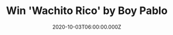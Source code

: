 ---
campaign-uuid: "c-c198ff5a-4c74-4d12-87c4-11d24cdd9769"
type: "Competition"
category: "Music"
date: "2020-10-03T06:00:00.000Z"
end-date: "2020-12-03T23:59:00.000Z"
disable-form: false
is_promoted: false
has_entry_page: true
title: "Win 'Wachito Rico' by Boy Pablo"
competition-description: "<p>The 21-year-old Norwegian/Chilean artist, Boy Pablo,\
  \ has built a social following in the millions, sold out tours in venues up to 5000\
  \ cap across the world and amassed more than 500 million streams. His popularity\
  \ has steadily increased since his breakthrough hit ?'Everytime'? and now he is\
  \ ready to share his debut LP ?'Wachito Rico?' with the world. We have managed to\
  \ get one copy on our hands to one lucky NME AAA member.</p>\n<p>Click below for\
  \ a chance to win and discover it now.</p>\n"
hero-header: "Win 'Wachito Rico' by Boy Pablo"
terms-confirmation: "N/A"
banner-img: "https://assets.expresslyapp.com/asset-fafbb587-f382-49f1-9f49-a8c8e4144889.jpg"
logo-left-href: "aaa.nme.com"
logo-left-image: "https://assets.expresslyapp.com/asset-d79845e0-af90-4dab-b33b-8316a4a6487b.jpg"
logo-left-title: "NME AAA"
bg-image-hero: "https://assets.expresslyapp.com/asset-6410ef07-5fda-43e4-9cc6-3e5040044814.jpg"
bg-image-first: "https://assets.expresslyapp.com/asset-d8959616-5f79-4d2d-a550-7fe65f1e01a4.jpg"
section1-content: "<p>With 'Wachito Rico' Muñoz crafts a hybrid conceptual and autobiographical\
  \ record. It is a Chilean expression meaning ?handsome boy? and the idea of young\
  \ love, is the overarching theme and a character Muñoz centered the album on.</p>\n\
  <p>Throughout the LP, Muñoz will take listeners through the highs and lows of his\
  \ alter-ego?s love story, which will be mirrored in an elevated caliber of music\
  \ videos that go beyond the calling-card shore visual of ?'Everytime'.?</p>\n<p>Click\
  \ below for a chance to win now.</p>\n"
entry-title: "Win 'Wachito Rico' by Boy Pablo"
entry-content: "<p>Enter the draw to win 'Wachito Rico' by Boy Pablo by completing\
  \ the form below before 23:59 on the 3rd of November  2020.</p>\n"
has-winner: false
prize-description: "'Wachito Rico' by Boy Pablo"
special-conditions: "Multiple entries are allowed up to one every day."
country-restrictions:
- "GB"
---